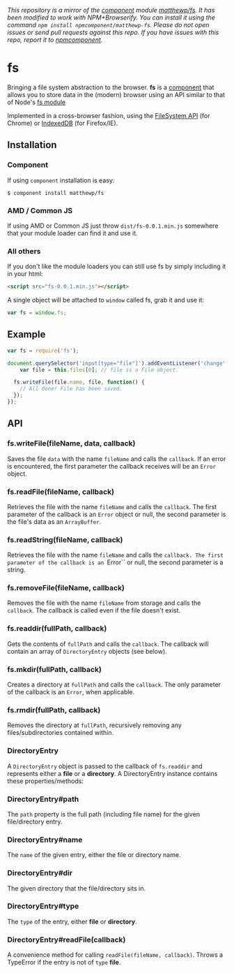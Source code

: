 *This repository is a mirror of the [component](http://component.io) module [matthewp/fs](http://github.com/matthewp/fs). It has been modified to work with NPM+Browserify. You can install it using the command `npm install npmcomponent/matthewp-fs`. Please do not open issues or send pull requests against this repo. If you have issues with this repo, report it to [npmcomponent](https://github.com/airportyh/npmcomponent).*
# fs

Bringing a file system abstraction to the browser. **fs** is a [component](https://github.com/component/component) that allows you to store data in the (modern) browser using an API similar to that of Node's [fs module](http://nodejs.org/api/fs.html)

Implemented in a cross-browser fashion, using the [FileSystem API](http://www.w3.org/TR/file-system-api/) (for Chrome) or [IndexedDB](http://www.w3.org/TR/IndexedDB/) (for Firefox/IE).

## Installation

### Component

If using ``component`` installation is easy:

    $ component install matthewp/fs

### AMD / Common JS

If using AMD or Common JS just throw ``dist/fs-0.0.1.min.js`` somewhere that your module loader can find it and use it.

### All others

If you don't like the module loaders you can still use fs by simply including it in your html:

```html
<script src="fs-0.0.1.min.js"></script>
```

A single object will be attached to ``window`` called fs, grab it and use it:

```javascript
var fs = window.fs;
```

## Example

```javascript
var fs = require('fs');

document.querySelector('input[type="file"]').addEventListener('change', function(e) {
    var file = this.files[0]; // file is a File object.

  fs.writeFile(file.name, file, function() {
    // All done! File has been saved.
  });
});
```

## API

### fs.writeFile(fileName, data, callback)

Saves the file ``data`` with the name ``fileName`` and calls the ``callback``. If an error is encountered, the first parameter the callback receives will be an ``Error`` object.

### fs.readFile(fileName, callback)

Retrieves the file with the name ``fileName`` and calls the ``callback``. The first parameter of the callback is an ``Error`` object or null, the second parameter is the file's data as an ``ArrayBuffer``.

### fs.readString(fileName, callback)

Retrieves the file with the name ``fileName`` and calls the ``callback. The first parameter of the callback is an ``Error`` or null, the second parameter is a string.

### fs.removeFile(fileName, callback)

Removes the file with the name ``fileName`` from storage and calls the ``callback``. The callback is called even if the file doesn't exist.

### fs.readdir(fullPath, callback)

Gets the contents of ``fullPath`` and calls the ``callback``. The callback will contain an array of ``DirectoryEntry`` objects (see below).

### fs.mkdir(fullPath, callback)

Creates a directory at ``fullPath`` and calls the ``callback``. The only parameter of the callback is an ``Error``, when applicable.

### fs.rmdir(fullPath, callback)

Removes the directory at ``fullPath``, recursively removing any files/subdirectories contained within.

### DirectoryEntry

A ``DirectoryEntry`` object is passed to the callback of ``fs.readdir`` and represents either a **file** or a **directory**. A DirectoryEntry instance contains these properties/methods:

### DirectoryEntry#path

The ``path`` property is the full path (including file name) for the given file/directory entry.

### DirectoryEntry#name

The ``name`` of the given entry, either the file or directory name.

### DirectoryEntry#dir

The given directory that the file/directory sits in.

### DirectoryEntry#type

The ``type`` of the entry, either **file** or **directory**.

### DirectoryEntry#readFile(callback)

A convenience method for calling ``readFile(fileName, callback)``. Throws a TypeError if the entry is not of ``type`` **file**.
